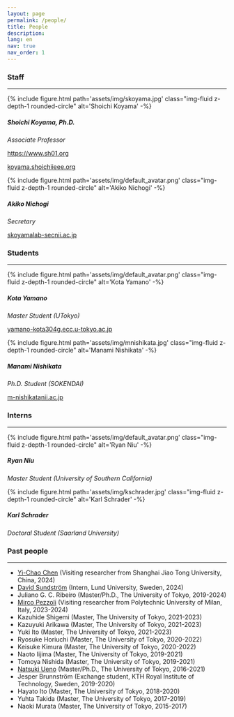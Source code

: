 ```yaml
---
layout: page
permalink: /people/
title: People
description:
lang: en 
nav: true
nav_order: 1
---
```


### Staff

---

<div class="members float-left">
    {% include figure.html
        path='assets/img/skoyama.jpg'
        class="img-fluid z-depth-1 rounded-circle"
        alt='Shoichi Koyama' -%}
    <div class="address">
        <h5>Shoichi Koyama, Ph.D.</h5>
        <p><em>Associate Professor</em></p>
        <p><a href="https://www.sh01.org"><i class="fas fa-user"></i> https://www.sh01.org</a></p>
        <p><a href="#"><i class="fas fa-envelope"></i> koyama.shoichi<i class="fas fa-at"></i>ieee.org</a></p>
    </div>
</div>

<div class="members float-left">
    {% include figure.html
        path='assets/img/default_avatar.png'
        class="img-fluid z-depth-1 rounded-circle"
        alt='Akiko Nichogi' -%}
    <div class="address">
        <h5>Akiko Nichogi</h5>
        <p><em>Secretary</em></p>
        <p><a href="#"><i class="fas fa-envelope"></i> skoyamalab-sec<i class="fas fa-at"></i>nii.ac.jp</a></p>
    </div>
</div>

<p style="clear:both"></p>

<!-- ### Visiting scholars

---

<p style="clear:both"></p> -->

### Students

---

<div class="members float-left">
    {% include figure.html
        path='assets/img/default_avatar.png'
        class="img-fluid z-depth-1 rounded-circle"
        alt='Kota Yamano' -%}
    <div class="address">
        <h5>Kota Yamano</h5>
        <p><em>Master Student (UTokyo)</em></p>
        <p><a href="#"><i class="fas fa-envelope"></i> yamano-kota304<i class="fas fa-at"></i>g.ecc.u-tokyo.ac.jp</a></p>
    </div>
</div>

<div class="members float-left">
    {% include figure.html
        path='assets/img/mnishikata.jpg'
        class="img-fluid z-depth-1 rounded-circle"
        alt='Manami Nishikata' -%}
    <div class="address">
        <h5>Manami Nishikata</h5>
        <p><em>Ph.D. Student (SOKENDAI)</em></p>
        <p><a href="#"><i class="fas fa-envelope"></i> m-nishikata<i class="fas fa-at"></i>nii.ac.jp</a></p>
    </div>
</div>

<p style="clear:both"></p>

### Interns

---

<div class="members float-left">
    {% include figure.html
        path='assets/img/default_avatar.png'
        class="img-fluid z-depth-1 rounded-circle"
        alt='Ryan Niu' -%}
    <div class="address">
        <h5>Ryan Niu</h5>
        <p><em>Master Student (University of Southern California)</em></p>
    </div>
</div>

<div class="members float-left">
    {% include figure.html
        path='assets/img/kschrader.jpg'
        class="img-fluid z-depth-1 rounded-circle"
        alt='Karl Schrader' -%}
    <div class="address">
        <h5>Karl Schrader</h5>
        <p><em>Doctoral Student (Saarland University)</em></p>
    </div>
</div>

<p style="clear:both"></p>

### Past people

---

- [Yi-Chao Chen](https://yichao0319.github.io/) (Visiting researcher from Shanghai Jiao Tong University, China, 2024)
- [David Sundström](https://portal.research.lu.se/en/persons/david-sundstr%C3%B6m) (Intern, Lund University, Sweden, 2024)
- Juliano G. C. Ribeiro (Master/Ph.D., The University of Tokyo, 2019-2024)
- [Mirco Pezzoli](https://www.deib.polimi.it/eng/people/details/1156490) (Visiting researcher from Polytechnic University of Milan, Italy, 2023-2024)
- Kazuhide Shigemi (Master, The University of Tokyo, 2021-2023)
- Kazuyuki Arikawa (Master, The University of Tokyo, 2021-2023)
- Yuki Ito (Master, The University of Tokyo, 2021-2023)
- Ryosuke Horiuchi (Master, The University of Tokyo, 2020-2022)
- Keisuke Kimura (Master, The University of Tokyo, 2020-2022)
- Naoto Iijima (Master, The University of Tokyo, 2019-2021)
- Tomoya Nishida (Master, The University of Tokyo, 2019-2021)
- [Natsuki Ueno](https://natsuenono.github.io/) (Master/Ph.D., The University of Tokyo, 2016-2021)
- Jesper Brunnström (Exchange student, KTH Royal Institute of Technology, Sweden, 2019-2020)
- Hayato Ito (Master, The University of Tokyo, 2018-2020)
- Yuhta Takida (Master, The University of Tokyo, 2017-2019)
- Naoki Murata (Master, The University of Tokyo, 2015-2017)
